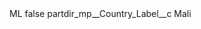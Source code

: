 <?xml version="1.0" encoding="UTF-8"?>
<CustomMetadata xmlns="http://soap.sforce.com/2006/04/metadata" xmlns:xsi="http://www.w3.org/2001/XMLSchema-instance" xmlns:xsd="http://www.w3.org/2001/XMLSchema">
    <label>ML</label>
    <protected>false</protected>
    <values>
        <field>partdir_mp__Country_Label__c</field>
        <value xsi:type="xsd:string">Mali</value>
    </values>
</CustomMetadata>
